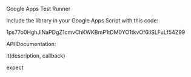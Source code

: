 Google Apps Test Runner

Include the library in your Google Apps Script with this code:

1ps77o0HghJlNaPDgZ1cmvChKWKBmP1tDM0YO1tkvOf6iISLFuLf54Z99

API Documentation:

it(description, callback)


expect
